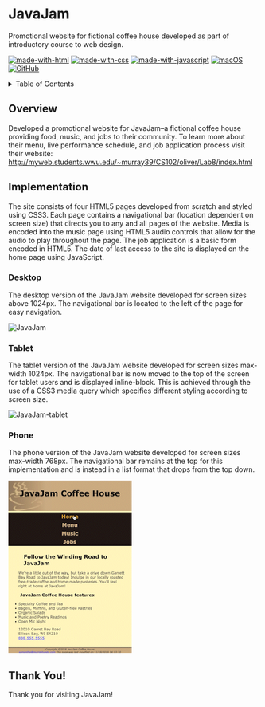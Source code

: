 # JavaJam
Promotional website for fictional coffee house developed as part of introductory course to web design.

[![made-with-html](https://img.shields.io/badge/Made%20with-HTML-1f425f.svg)](https://www.html.com/) [![made-with-css](https://img.shields.io/badge/Made%20with-CSS-1f425f.svg)](https://css-tricks.com/) [![made-with-javascript](https://img.shields.io/badge/Made%20with-JavaScript-1f425f.svg)](https://www.javascript.com/) [![macOS](https://svgshare.com/i/ZjP.svg)](https://svgshare.com/i/ZjP.svg) [![GitHub](https://badgen.net/badge/icon/github?icon=github&label)](https://github.com/sammurraytuesta)

<!-- TABLE OF CONTENTS -->
<details>
  <summary>Table of Contents</summary>
  <ol>
    <li><a href="#Overview">Overview</a></li>
    <li>
      <a href="#Implementation">Implementation</a>
      <ul>
        <li><a href="#Desktop">Desktop</a></li>
        <li><a href="#Tablet">Tablet</a></li>
        <li><a href="#Phone">Phone</a></li>
      </ul>
    </li>
    <li><a href="#Thank-You">Thank You!</a></li>
  </ol>
</details>

## Overview
Developed a promotional website for JavaJam–a fictional coffee house providing food, music, and jobs to their community. To learn more about their menu, live performance schedule, and job application process visit their website:
http://myweb.students.wwu.edu/~murray39/CS102/oliver/Lab8/index.html

## Implementation
The site consists of four HTML5 pages developed from scratch and styled using CSS3. Each page contains a navigational bar (location dependent on screen size) that directs you to any and all pages of the website. Media is encoded into the music page using HTML5 audio controls that allow for the audio to play throughout the page. The job application is a basic form encoded in HTML5. The date of last access to the site is displayed on the home page using JavaScript. 

### Desktop
The desktop version of the JavaJam website developed for screen sizes above 1024px. The navigational bar is located to the left of the page for easy navigation.

![JavaJam](JavaJam.gif)

### Tablet
The tablet version of the JavaJam website developed for screen sizes max-width 1024px. The navigational bar is now moved to the top of the screen for tablet users and is displayed inline-block. This is achieved through the use of a CSS3 media query which specifies different styling according to screen size.

![JavaJam-tablet](JavaJam-tablet.gif)

### Phone
The phone version of the JavaJam website developed for screen sizes max-width 768px. The navigational bar remains at the top for this implementation and is instead in a list format that drops from the top down.

![JavaJam-phone](JavaJam-phone.gif)

## Thank You!
Thank you for visiting JavaJam!
